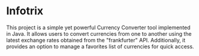 # Infotrix
This project is a simple yet powerful Currency Converter tool implemented in Java. It allows users to convert currencies from one to another using the latest exchange rates obtained from the "frankfurter" API. Additionally, it provides an option to manage a favorites list of currencies for quick access. 
